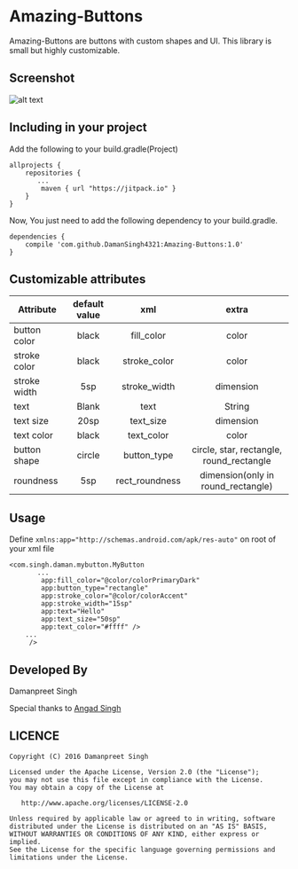 # Amazing-Buttons
Amazing-Buttons are buttons with custom shapes and UI. This library is small but highly customizable.

## Screenshot
![alt text](https://cloud.githubusercontent.com/assets/19357334/18201789/b74fa53a-7129-11e6-8451-5ec3ff717b72.png)

## Including in your project
Add the following to your build.gradle(Project)
```
allprojects {
    repositories {
       ...
        maven { url "https://jitpack.io" }
    }
}
```

Now, You just need to add the following dependency to your build.gradle.
```
dependencies {
    compile 'com.github.DamanSingh4321:Amazing-Buttons:1.0'
}
```

## Customizable attributes

| Attribute | default value | xml  | extra |
| ----------- |:-------------:| :-----:| :------:|
|button color | black   | fill_color     | color |
| stroke color| black   | stroke_color   | color |
| stroke width| 5sp     | stroke_width   | dimension |
| text        | Blank   | text           | String  |
| text size   | 20sp    | text_size      | dimension |
| text color  | black   | text_color     | color |
| button shape| circle  | button_type    | circle, star, rectangle, round_rectangle |
| roundness   | 5sp     | rect_roundness | dimension(only in round_rectangle) |

## Usage

Define ``` xmlns:app="http://schemas.android.com/apk/res-auto" ``` on root of your xml file

```
<com.singh.daman.mybutton.MyButton
       ...
        app:fill_color="@color/colorPrimaryDark"
        app:button_type="rectangle"
        app:stroke_color="@color/colorAccent"
        app:stroke_width="15sp"
        app:text="Hello"
        app:text_size="50sp"
        app:text_color="#ffff" />
    ...
     />
```

## Developed By
Damanpreet Singh

Special thanks to [Angad Singh](https://github.com/Angads25/)

## LICENCE
```
Copyright (C) 2016 Damanpreet Singh

Licensed under the Apache License, Version 2.0 (the "License");
you may not use this file except in compliance with the License.
You may obtain a copy of the License at

   http://www.apache.org/licenses/LICENSE-2.0

Unless required by applicable law or agreed to in writing, software
distributed under the License is distributed on an "AS IS" BASIS,
WITHOUT WARRANTIES OR CONDITIONS OF ANY KIND, either express or implied.
See the License for the specific language governing permissions and
limitations under the License.
```
